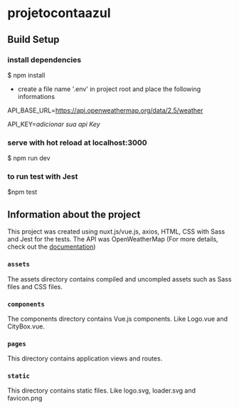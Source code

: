 # projetocontaazul

## Build Setup


### install dependencies
$ npm install

- create a file name '.env' in project root and place the following informations

API_BASE_URL=https://api.openweathermap.org/data/2.5/weather

API_KEY=*adicionar sua api Key*


### serve with hot reload at localhost:3000
$ npm run dev

### to run test with Jest

$npm test


## Information about the project

This project was created using nuxt.js/vue.js, axios, HTML, CSS with Sass and Jest for the tests.
The API was OpenWeatherMap (For more details, check out the [documentation](https://api.openweathermap.org/))


### `assets`

The assets directory contains compiled and uncompled assets such as Sass files and CSS files.


### `components`

The components directory contains Vue.js components. Like Logo.vue and CityBox.vue.


### `pages`

This directory contains application views and routes. 


### `static`

This directory contains static files. Like logo.svg, loader.svg and favicon.png

